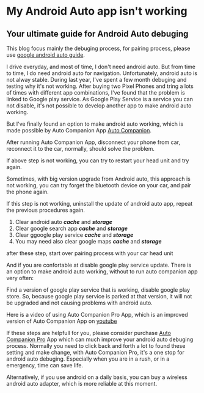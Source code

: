 <!-- Google tag (gtag.js) -->
<script async src="https://www.googletagmanager.com/gtag/js?id=G-1QPWPDVQ5F"></script>
<script>
  window.dataLayer = window.dataLayer || [];
  function gtag(){dataLayer.push(arguments);}
  gtag('js', new Date());

  gtag('config', 'G-1QPWPDVQ5F');
</script>
# My Android Auto app isn't working
## Your ultimate guide for Android Auto debuging

This blog focus mainly the debuging process, for pairing process, please use [google android auto guide](https://support.google.com/androidauto/answer/6348029?hl=en).

I drive everyday, and most of time, I don't need android auto. But from time to time, I do need android auto for navigation.
Unfortunately, android auto is not alway stable. During last year, I've spent a few month debuging and testing why it's not working.
After buying two Pixel Phones and tring a lots of times with different app combinations, I've found that the problem is linked to Google play service.
As Google Play Service  is a service you can not disable, it's not possible to develop another app to make android auto working.

But I've finally found an option to make android auto working, which is made possible  by Auto Companion App [Auto Companion](https://play.google.com/store/apps/details?id=com.ingenika.autocompanion).

After running Auto Companion App, disconnect your phone from car, reconnect it to the car, normally, should solve the problem.

If above step is not working, you can try to restart your head unit and try again.

Sometimes, with big version upgrade from Android auto, this approach is not working, you can try forget the bluetooth device on your car, and pair the phone again.

If this step is not working, uninstall the update of android auto app, repeat the previous procedures again. 
  1.  Clear android auto ***cache*** and ***storage***
  2.  Clear google search app ***cache*** and  ***storage***
  3.  Clear ggoogle play service ***cache*** and ***storage***
  4.  You may need also clear google maps ***cache*** and ***storage***

after these step, start over pairing process with your car head unit

And if you are confortable at disable google play service update. There is an option to make android auto working, without to run auto companion app very often:

Find a version of google play service that is working, disable google play store. So, because google play service is parked at that version, it will not be upgraded and not causing problems with android auto.

Here is a video of using Auto Companion Pro App, which is an improved version of Auto Companion App on [youtube](https://www.youtube.com/@Kluane)

If these steps are helpfull for you, please consider purchase [Auto Companion Pro](https://play.google.com/store/apps/details?id=com.ingenika.autocompanionpro) App which can much improve your android auto debuging process. Normally you need to click back and forth a lot to found these setting and make change, with Auto Companion Pro, it's a one stop for android auto debuging. Especially when you are in a rush, or in a emergency, time can save life.

Alternatively, if you use android on a daily basis, you can buy a wireless android auto adapter, which is more reliable at this moment.

